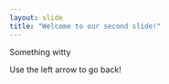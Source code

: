 ```yaml
---
layout: slide
title: "Welcome to our second slide!"
---
```

Something witty

Use the left arrow to go back!
